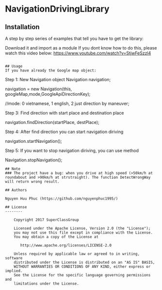# NavigationDrivingLibrary


## Installation

A step by step series of examples that tell you have to get the library:

Download it and import as a module
If you dont know how to do this, please watch this video below:
https://www.youtube.com/watch?v=StjwFeSzzl4
```

## Usage
If you have already the Google map object:
```
Step 1: New Navigation object
Navigation navigation;

navigation = new Navigation(this, googleMap,mode,GoogleApiDirectionKey);

//mode: 0 vietnamese, 1 english, 2 just direction by maneuver;

Step 3: Find direction with start place and destination place

navigation.findDirection(startPlace, destPlace);

Step 4: After find direction you can start navigation diriving

navigation.startNavigation();
 
Step 5: If you want to stop navigation diriving, you can use method

Navigation.stopNavigation();

```
## Note
### The project have a bug: when you drive at high speed (>50km/h at roundabout and >90km/h at strstraight). The function DetectWrongWay will return wrong result. 

## Authors

Nguyen Huu Phuc (https://github.com/nguyenphuc1995/)

## License
--------

    Copyright 2017 SuperClassGroup

    Licensed under the Apache License, Version 2.0 (the "License");
    you may not use this file except in compliance with the License.
    You may obtain a copy of the License at

       http://www.apache.org/licenses/LICENSE-2.0

    Unless required by applicable law or agreed to in writing, software
    distributed under the License is distributed on an "AS IS" BASIS,
    WITHOUT WARRANTIES OR CONDITIONS OF ANY KIND, either express or implied.
    See the License for the specific language governing permissions and
    limitations under the License.
